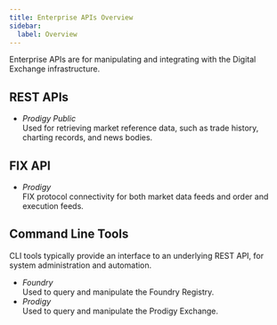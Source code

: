 ```yaml
---
title: Enterprise APIs Overview
sidebar:
  label: Overview
---
```


Enterprise APIs are for manipulating and integrating with the Digital Exchange infrastructure.

## REST APIs

* *Prodigy Public*\
  Used for retrieving market reference data, such as trade history, charting records, and news bodies.

## FIX API

* *Prodigy*\
  FIX protocol connectivity for both market data feeds and order and execution feeds.

## Command Line Tools

CLI tools typically provide an interface to an underlying REST API, for system administration and automation.

* *Foundry*\
  Used to query and manipulate the Foundry Registry.
* *Prodigy*\
  Used to query and manipulate the Prodigy Exchange.